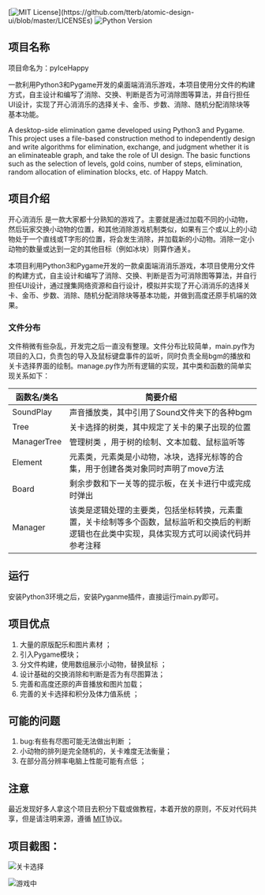 [![MIT License](https://img.shields.io/apm/l/atomic-design-ui.svg?)](https://github.com/tterb/atomic-design-ui/blob/master/LICENSEs)
![Python Version](https://img.shields.io/github/pipenv/locked/python-version/metabolize/rq-dashboard-on-heroku)

## 项目名称
项目命名为：pyIceHappy 

一款利用Python3和Pygame开发的桌面端消消乐游戏，本项目使用分文件的构建方式，自主设计和编写了消除、交换、判断是否为可消除图等算法，并自行担任UI设计，实现了开心消消乐的选择关卡、金币、步数、消除、随机分配消除块等基本功能。

A desktop-side elimination game developed using Python3 and Pygame. This project uses a file-based construction method to independently design and write algorithms for elimination, exchange, and judgment whether it is an eliminateable graph, and take the role of UI design. The basic functions such as the selection of levels, gold coins, number of steps, elimination, random allocation of elimination blocks, etc. of Happy Match.

## 项目介绍

开心消消乐 是一款大家都十分熟知的游戏了。主要就是通过加载不同的小动物，然后玩家交换小动物的位置，和其他消除游戏机制类似，如果有三个或以上的小动物处于一个直线或T字形的位置，将会发生消除，并加载新的小动物。消除一定小动物的数量或达到一定的其他目标（例如冰块）则算作通关。

本项目利用Python3和Pygame开发的一款桌面端消消乐游戏，本项目使用分文件的构建方式，自主设计和编写了消除、交换、判断是否为可消除图等算法，并自行担任UI设计，通过搜集网络资源和自行设计，模拟并实现了开心消消乐的选择关卡、金币、步数、消除、随机分配消除块等基本功能，并做到高度还原手机端的效果。

### 文件分布

文件稍微有些杂乱，开发完之后一直没有整理。文件分布比较简单，main.py作为项目的入口，负责包的导入及鼠标键盘事件的监听，同时负责全局bgm的播放和关卡选择界面的绘制。manage.py作为所有逻辑的实现，其中类和函数的简单实现关系如下：

| 函数名/类名   | 简要介绍                    |
| ----- | --------------------          |
| SoundPlay    | 声音播放类，其中引用了Sound文件夹下的各种bgm           |
| Tree   | 关卡选择的树类，其中规定了关卡的果子出现的位置|
| ManagerTree  | 管理树类 ，用于树的绘制、文本加载、鼠标监听等 |
| Element| 元素类，元素类是小动物，冰块，选择光标等的合集，用于创建各类对象同时声明了move方法|
| Board | 剩余步数和下一关等的提示板，在关卡进行中或完成时弹出 |
| Manager | 该类是逻辑处理的主要类，包括坐标转换，元素重置，关卡绘制等多个函数，鼠标监听和交换后的判断逻辑也在此类中实现，具体实现方式可以阅读代码并参考注释 |

## 运行

安装Python3环境之后，安装Pyganme插件，直接运行main.py即可。

## 项目优点

1. 大量的原版配乐和图片素材 ；
2. 引入Pygame模块；
3. 分文件构建，使用数组展示小动物，替换鼠标 ；
4. 设计基础的交换消除和判断是否为有尽图算法；
5. 完善和高度还原的声音播放和图片加载；
6. 完善的关卡选择和积分及体力值系统 ； 

## 可能的问题

1. bug:有些有尽图可能无法做出判断 ；
2. 小动物的排列是完全随机的，关卡难度无法衡量；
3. 在部分高分辨率电脑上性能可能有点低 ；

## 注意

最近发现好多人拿这个项目去积分下载或做教程，本着开放的原则，不反对代码共享，但是请注明来源，遵循 [MIT](http://www.opensource.org/licenses/mit-license.php)协议。

## 项目截图：

![关卡选择](https://springboot-blog-1256194683.cos.ap-beijing.myqcloud.com/pic/py-1.jpg)

![游戏中](https://springboot-blog-1256194683.cos.ap-beijing.myqcloud.com/pic/py-2.jpg)
